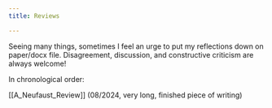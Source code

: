```yaml
---
title: Reviews

---
```


Seeing many things, sometimes I feel an urge to put my reflections down on paper/docx file. Disagreement, discussion, and constructive criticism are always welcome!

In chronological order:

[[A_Neufaust_Review]] (08/2024, very long, finished piece of writing)